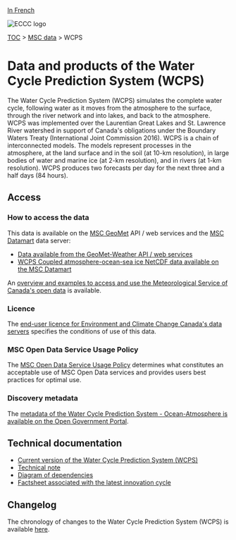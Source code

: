 [In French](readme_wcps_fr.md)

![ECCC logo](../../img_eccc-logo.png)

[TOC](../../readme_en.md) > [MSC data](../readme_en.md) > WCPS

# Data and products of the Water Cycle Prediction System (WCPS)

The Water Cycle Prediction System (WCPS) simulates the complete water cycle, following water as it moves from the atmosphere to the surface, through the river network and into lakes, and back to the atmosphere. WCPS was implemented over the Laurentian Great Lakes and St. Lawrence River watershed in support of Canada's obligations under the Boundary Waters Treaty (International Joint Commission 2016). WCPS is a chain of interconnected models. The models represent processes in the atmosphere, at the land surface and in the soil (at 10-km resolution), in large bodies of water and marine ice (at 2-km resolution), and in rivers (at 1-km resolution). WCPS produces two forecasts per day for the next three and a half days (84 hours).

## Access

### How to access the data 

This data is available on the [MSC GeoMet](../../msc-geomet/readme_en.md) API / web services and the [MSC Datamart](../../msc-datamart/readme_en.md) data server:

* [Data available from the GeoMet-Weather API / web services](../../msc-geomet/readme_en.md)
* [WCPS Coupled atmosphere-ocean-sea ice NetCDF data available on the MSC Datamart](readme_wcps-atm-ocean-datamart_en.md) 

An [overview and examples to access and use the Meteorological Service of Canada's open data](../../usage/readme_en.md) is available.

### Licence

The [end-user licence for Environment and Climate Change Canada's data servers](../../licence/readme_en.md) specifies the conditions of use of this data.

### MSC Open Data Service Usage Policy

The [MSC Open Data Service Usage Policy](../../usage-policy/readme_en.md) determines what constitutes an acceptable use of MSC Open Data services and provides users best practices for optimal use.

### Discovery metadata

The [metadata of the Water Cycle Prediction System - Ocean-Atmosphere is available on the Open Government Portal](https://open.canada.ca/data/en/dataset/36129cbc-3997-4b8e-a8bf-5fb44492134d).

## Technical documentation

* [Current version of the Water Cycle Prediction System (WCPS)](https://collaboration.cmc.ec.gc.ca/cmc/CMOI/product_guide/docs/tech_specifications/tech_specifications_WCPS_e.pdf)
* [Technical note](https://collaboration.cmc.ec.gc.ca/cmc/CMOI/product_guide/docs/tech_notes/technote_wcps_e.pdf)
* [Diagram of dependencies](https://collaboration.cmc.ec.gc.ca/cmc/cmos/public_doc/msc-data/nwep-dependency-diagrams/system_WCPS_en.svg)
* [Factsheet associated with the latest innovation cycle](https://collaboration.cmc.ec.gc.ca/cmc/cmoi/product_guide/docs/fact_sheets/factsheet_wcps_e.pdf)

## Changelog 

The chronology of changes to the Water Cycle Prediction System (WCPS) is available [here](changelog_wcps_en.md).

